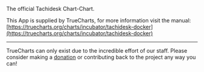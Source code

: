 The official Tachidesk Chart-Chart.

This App is supplied by TrueCharts, for more information visit the manual: [https://truecharts.org/charts/incubator/tachidesk-docker](https://truecharts.org/charts/incubator/tachidesk-docker)

---

TrueCharts can only exist due to the incredible effort of our staff.
Please consider making a [donation](https://truecharts.org/sponsor) or contributing back to the project any way you can!
